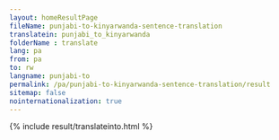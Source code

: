 ```yaml
---
layout: homeResultPage
fileName: punjabi-to-kinyarwanda-sentence-translation
translatein: punjabi_to_kinyarwanda
folderName : translate
lang: pa
from: pa
to: rw
langname: punjabi-to
permalink: /pa/punjabi-to-kinyarwanda-sentence-translation/result
sitemap: false
nointernationalization: true
---
```

{% include result/translateinto.html %}

<script src="/js/result/translation.js" data-foldername="{{page.folderName}}" data-lang="{{page.lang}}"></script>
